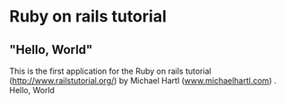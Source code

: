 # Ruby on rails tutorial

## "Hello, World"

This is the first application for the Ruby on rails tutorial (http://www.railstutorial.org/)
by Michael Hartl (www.michaelhartl.com) . Hello, World

